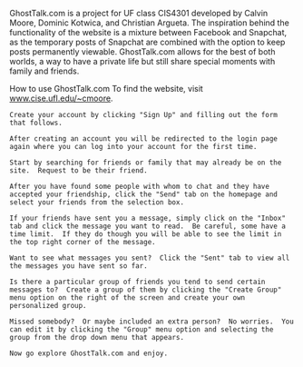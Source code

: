GhostTalk.com is a project for UF class CIS4301 developed by Calvin Moore, Dominic Kotwica, and Christian Argueta.  The inspiration behind the functionality of the website is a mixture between Facebook and Snapchat, as the temporary posts of Snapchat are combined with the option to keep posts permanently viewable.  GhostTalk.com allows for the best of both worlds, a way to have a private life but still share special moments with family and friends.

How to use GhostTalk.com
	To find the website, visit www.cise.ufl.edu/~cmoore.

	Create your account by clicking "Sign Up" and filling out the form that follows.

	After creating an account you will be redirected to the login page again where you can log into your account for the first time.

	Start by searching for friends or family that may already be on the site.  Request to be their friend.

	After you have found some people with whom to chat and they have accepted your friendship, click the "Send" tab on the homepage and select your friends from the selection box.

	If your friends have sent you a message, simply click on the "Inbox" tab and click the message you want to read.  Be careful, some have a time limit.  If they do though you will be able to see the limit in the top right corner of the message.

	Want to see what messages you sent?  Click the "Sent" tab to view all the messages you have sent so far.

	Is there a particular group of friends you tend to send certain messages to?  Create a group of them by clicking the "Create Group" menu option on the right of the screen and create your own personalized group.

	Missed somebody?  Or maybe included an extra person?  No worries.  You can edit it by clicking the "Group" menu option and selecting the group from the drop down menu that appears.

	Now go explore GhostTalk.com and enjoy.
	